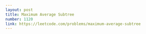 ```yaml
---
layout: post
title: Maximum Average Subtree
number: 1120
link: https://leetcode.com/problems/maximum-average-subtree
---
```

